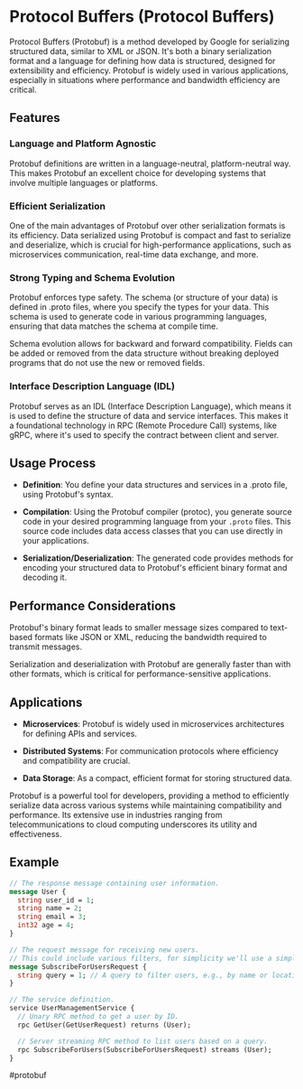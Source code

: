 # Protocol Buffers (Protocol Buffers)

Protocol Buffers (Protobuf) is a method developed by Google for serializing structured data, similar to XML or JSON. It's both a binary serialization format and a language for defining how data is structured, designed for extensibility and efficiency. Protobuf is widely used in various applications, especially in situations where performance and bandwidth efficiency are critical.

## Features

### Language and Platform Agnostic

Protobuf definitions are written in a language-neutral, platform-neutral way. This makes Protobuf an excellent choice for developing systems that involve multiple languages or platforms.

### Efficient Serialization

One of the main advantages of Protobuf over other serialization formats is its efficiency. Data serialized using Protobuf is compact and fast to serialize and deserialize, which is crucial for high-performance applications, such as microservices communication, real-time data exchange, and more.

### Strong Typing and Schema Evolution

Protobuf enforces type safety. The schema (or structure of your data) is defined in .proto files, where you specify the types for your data. This schema is used to generate code in various programming languages, ensuring that data matches the schema at compile time.

Schema evolution allows for backward and forward compatibility. Fields can be added or removed from the data structure without breaking deployed programs that do not use the new or removed fields.

### Interface Description Language (IDL)

Protobuf serves as an IDL (Interface Description Language), which means it is used to define the structure of data and service interfaces. This makes it a foundational technology in RPC (Remote Procedure Call) systems, like gRPC, where it's used to specify the contract between client and server.

## Usage Process

* __Definition__: You define your data structures and services in a .proto file, using Protobuf's syntax.

* __Compilation__: Using the Protobuf compiler (protoc), you generate source code in your desired programming language from your `.proto` files. This source code includes data access classes that you can use directly in your applications.

* __Serialization/Deserialization__: The generated code provides methods for encoding your structured data to Protobuf's efficient binary format and decoding it.

## Performance Considerations

Protobuf's binary format leads to smaller message sizes compared to text-based formats like JSON or XML, reducing the bandwidth required to transmit messages.

Serialization and deserialization with Protobuf are generally faster than with other formats, which is critical for performance-sensitive applications.

## Applications

* __Microservices__: Protobuf is widely used in microservices architectures for defining APIs and services.

* __Distributed Systems__: For communication protocols where efficiency and compatibility are crucial.

* __Data Storage__: As a compact, efficient format for storing structured data.

Protobuf is a powerful tool for developers, providing a method to efficiently serialize data across various systems while maintaining compatibility and performance. Its extensive use in industries ranging from telecommunications to cloud computing underscores its utility and effectiveness.

## Example

```protobuf
// The response message containing user information.
message User {
  string user_id = 1;
  string name = 2;
  string email = 3;
  int32 age = 4;
}

// The request message for receiving new users.
// This could include various filters, for simplicity we'll use a simple query.
message SubscribeForUsersRequest {
  string query = 1; // A query to filter users, e.g., by name or location.
}

// The service definition.
service UserManagementService {
  // Unary RPC method to get a user by ID.
  rpc GetUser(GetUserRequest) returns (User);

  // Server streaming RPC method to list users based on a query.
  rpc SubscribeForUsers(SubscribeForUsersRequest) streams (User);
}
```

#protobuf
